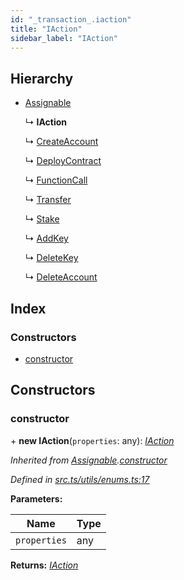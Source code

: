```yaml
---
id: "_transaction_.iaction"
title: "IAction"
sidebar_label: "IAction"
---
```


## Hierarchy

* [Assignable](_utils_enums_.assignable.md)

  ↳ **IAction**

  ↳ [CreateAccount](_transaction_.createaccount.md)

  ↳ [DeployContract](_transaction_.deploycontract.md)

  ↳ [FunctionCall](_transaction_.functioncall.md)

  ↳ [Transfer](_transaction_.transfer.md)

  ↳ [Stake](_transaction_.stake.md)

  ↳ [AddKey](_transaction_.addkey.md)

  ↳ [DeleteKey](_transaction_.deletekey.md)

  ↳ [DeleteAccount](_transaction_.deleteaccount.md)

## Index

### Constructors

* [constructor](_transaction_.iaction.md#constructor)

## Constructors

###  constructor

\+ **new IAction**(`properties`: any): *[IAction](_transaction_.iaction.md)*

*Inherited from [Assignable](_utils_enums_.assignable.md).[constructor](_utils_enums_.assignable.md#constructor)*

*Defined in [src.ts/utils/enums.ts:17](https://github.com/nearprotocol/nearlib/blob/06c3a45/src.ts/utils/enums.ts#L17)*

**Parameters:**

Name | Type |
------ | ------ |
`properties` | any |

**Returns:** *[IAction](_transaction_.iaction.md)*
